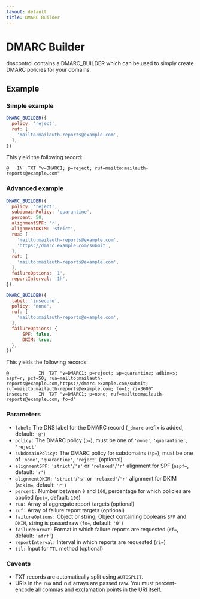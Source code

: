 ```yaml
---
layout: default
title: DMARC Builder
---
```


# DMARC Builder

dnscontrol contains a DMARC_BUILDER which can be used to simply create
DMARC policies for your domains.


## Example

### Simple example

```js
DMARC_BUILDER({
  policy: 'reject',
  ruf: [
    'mailto:mailauth-reports@example.com',
  ],
})
```

This yield the following record:
```
@   IN  TXT "v=DMARC1; p=reject; ruf=mailto:mailauth-reports@example.com"
```

### Advanced example

```js
DMARC_BUILDER({
  policy: 'reject',
  subdomainPolicy: 'quarantine',
  percent: 50,
  alignmentSPF: 'r',
  alignmentDKIM: 'strict',
  rua: [
    'mailto:mailauth-reports@example.com',
    'https://dmarc.example.com/submit',
  ],
  ruf: [
    'mailto:mailauth-reports@example.com',
  ],
  failureOptions: '1',
  reportInterval: '1h',
}),

DMARC_BUILDER({
  label: 'insecure',
  policy: 'none',
  ruf: [
    'mailto:mailauth-reports@example.com',
  ],
  failureOptions: {
      SPF: false,
      DKIM: true,
  },
})
```

This yields the following records:

```
@           IN  TXT "v=DMARC1; p=reject; sp=quarantine; adkim=s; aspf=r; pct=50; rua=mailto:mailauth-reports@example.com,https://dmarc.example.com/submit; ruf=mailto:mailauth-reports@example.com; fo=1; ri=3600"
insecure    IN  TXT "v=DMARC1; p=none; ruf=mailto:mailauth-reports@example.com; fo=d"
```


### Parameters

* `label:` The DNS label for the DMARC record (`_dmarc` prefix is added, default: `'@'`)
* `policy:` The DMARC policy (`p=`), must be one of `'none'`, `'quarantine'`, `'reject'`
* `subdomainPolicy:` The DMARC policy for subdomains (`sp=`), must be one of `'none'`, `'quarantine'`, `'reject'` (optional)
* `alignmentSPF:` `'strict'`/`'s'` or `'relaxed'`/`'r'` alignment for SPF (`aspf=`, default: `'r'`)
* `alignmentDKIM:` `'strict'`/`'s'` or `'relaxed'`/`'r'` alignment for DKIM (`adkim=`, default: `'r'`)
* `percent:` Number between `0` and `100`, percentage for which policies are applied (`pct=`, default: `100`)
* `rua:` Array of aggregate report targets (optional)
* `ruf:` Array of failure report targets (optional)
* `failureOptions:` Object or string; Object containing booleans `SPF` and `DKIM`, string is passed raw (`fo=`, default: `'0'`)
* `failureFormat:` Format in which failure reports are requested (`rf=`, default: `'afrf'`)
* `reportInterval:` Interval in which reports are requested (`ri=`)
* `ttl:` Input for `TTL` method (optional)

### Caveats

* TXT records are automatically split using `AUTOSPLIT`.
* URIs in the `rua` and `ruf` arrays are passed raw. You must percent-encode all commas and exclamation points in the URI itself.
